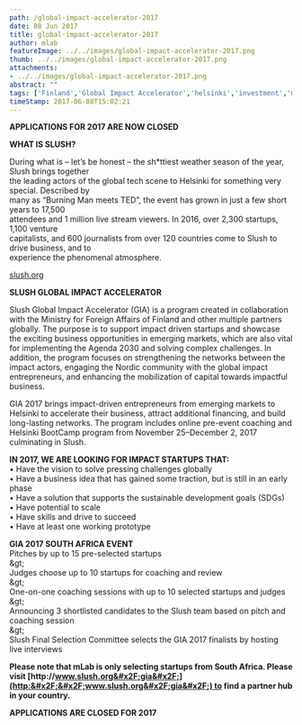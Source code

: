 ```yaml
---
path: /global-impact-accelerator-2017
date: 08 Jun 2017
title: global-impact-accelerator-2017
author: mlab
featureImage: ../../images/global-impact-accelerator-2017.png
thumb: ../../images/global-impact-accelerator-2017.png
attachments: 
- ../../images/global-impact-accelerator-2017.png
abstract: ""
tags: ['Finland','Global Impact Accelerator','helsinki','investment','mLab','Slush','south africa','startups']
timeStamp: 2017-06-08T15:02:21
---
```


**APPLICATIONS FOR 2017 ARE NOW CLOSED**

**WHAT IS SLUSH?**

During what is – let’s be honest – the sh\*ttiest weather season of the year, Slush brings together  
the leading actors of the global tech scene to Helsinki for something very special. Described by  
many as “Burning Man meets TED”, the event has grown in just a few short years to 17,500  
attendees and 1 million live stream viewers. In 2016, over 2,300 startups, 1,100 venture  
capitalists, and 600 journalists from over 120 countries come to Slush to drive business, and to  
experience the phenomenal atmosphere.

[slush.org](http:&#x2F;&#x2F;slush.org)

**SLUSH GLOBAL IMPACT ACCELERATOR**

Slush Global Impact Accelerator (GIA) is a program created in collaboration with the Ministry for Foreign Affairs of Finland and other multiple partners globally. The purpose is to support impact driven startups and showcase the exciting business opportunities in emerging markets, which are also vital for implementing the Agenda 2030 and solving complex challenges. In addition, the program focuses on strengthening the networks between the impact actors, engaging the Nordic community with the global impact entrepreneurs, and enhancing the mobilization of capital towards impactful business.

GIA 2017 brings impact-driven entrepreneurs from emerging markets to Helsinki to accelerate their business, attract additional financing, and build long-lasting networks. The program includes online pre-event coaching and Helsinki BootCamp program from November 25–December 2, 2017 culminating in Slush.

**IN 2017, WE ARE LOOKING FOR IMPACT STARTUPS THAT:**  
• Have the vision to solve pressing challenges globally  
• Have a business idea that has gained some traction, but is still in an early phase  
• Have a solution that supports the sustainable development goals (SDGs)  
• Have potential to scale  
• Have skills and drive to succeed  
• Have at least one working prototype

**GIA 2017 SOUTH AFRICA EVENT**  
Pitches by up to 15 pre-selected startups  
\&gt;  
Judges choose up to 10 startups for coaching and review  
\&gt;  
One-on-one coaching sessions with up to 10 selected startups and judges  
\&gt;  
Announcing 3 shortlisted candidates to the Slush team based on pitch and coaching session  
\&gt;  
Slush Final Selection Committee selects the GIA 2017 finalists by hosting live interviews

**Please note that mLab is only selecting startups from South Africa. Please visit [http:&#x2F;&#x2F;www.slush.org&#x2F;gia&#x2F;](http:&#x2F;&#x2F;www.slush.org&#x2F;gia&#x2F;) to find a partner hub in your country.**

**APPLICATIONS ARE CLOSED FOR 2017**


